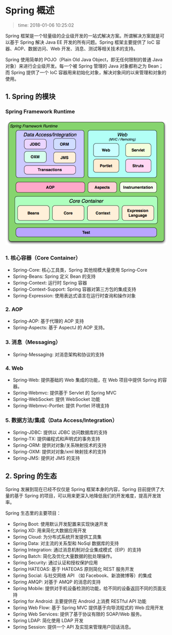 # Spring 概述
>time: 2018-01-06 10:25:02

Spring 框架是一个轻量级的企业级开发的一站式解决方案。所谓解决方案就是可以基于 Spring 解决 Java EE 开发的所有问题。Spring 框架主要提供了 IoC 容器、AOP、数据访问、Web 开发、消息、测试等相关技术的支持。

Spring 使用简单的 POJO（Plain Old Java Object，即无任何限制的普通 Java 对象）来进行企业级开发。每一个被 Spring 管理的 Java 对象都称之为 Bean；而 Spring 提供了一个 IoC 容器用来初始化对象，解决对象间的以来管理和对象的使用。

## 1. Spring 的模块

### Spring Framework Runtime
![](./.images/spring-framework-runtime.png)

### 1. 核心容器（Core Container）
* Spring-Core: 核心工具类，Spring 其他规模大量使用 Spring-Core
* Spring-Beans: Spring 定义 Bean 的支持
* Spring-Context: 运行时 Spring 容器
* Spring-Context-Support: Spring 容器对第三方包的集成支持
* Spring-Expression: 使用表达式语言在运行时查询和操作对象
### 2. AOP
* Spring-AOP: 基于代理的 AOP 支持
* Spring-Aspects: 基于 AspectJ 的 AOP 支持。
### 3. 消息（Messaging）
* Spring-Messaging: 对消息架构和协议的支持
### 4. Web
* Spring-Web: 提供基础的 Web 集成的功能，在 Web 项目中提供 Spring 的容器。
* Spring-Webmvc: 提供基于 Servlet 的 Spring MVC
* Spring-WebSocket: 提供 WebSocket 功能
* Spring-Webmvc-Portlet: 提供 Portlet 环境支持
### 5. 数据方法/集成（Data Access/Integration）
* Spring-JDBC: 提供以 JDBC 访问数据库的支持
* Spring-TX: 提供编程式和声明式的事务支持
* Spring-ORM: 提供对对象/关系映射技术的支持
* Spring-OXM: 提供对对象/xml 映射技术的支持
* Spring-JMS: 提供对 JMS 的支持

## 2. Spring 的生态
Spring 发展到现在已经不仅仅是 Spring 框架本身的内容，Spring 目前提供了大量的基于 Spring 的项目，可以用来更深入地降低我们的开发难度，提高开发效率。

Spring 生态里的主要项目：
* Spring Boot: 使用默认开发配置来实现快速开发
* Spring XD: 用来简化大数据应用开发
* Spring Cloud: 为分布式系统开发提供工具集
* Spring Data: 对主流的关系型和 NoSql 数据库的支持
* Spring Integration: 通过消息机制对企业集成模式（EIP）的支持
* Spring Batch: 简化及优化大量数据的批处理操作。
* Spring Security: 通过认证和授权保护应用
* Spring HATEOAS: 基于 HATEOAS 原则简化 REST 服务开发
* Spring Social: 与社交网络 API （如 Facebook、新浪微博等）的集成
* Spring AMQP: 对基于 AMQP 的消息的支持
* Spring Mobile: 提供对手机设备检测的功能，给不同的设备返回不同的页面支持
* Spring for Android: 主要提供在 Android 上消费 RESTful API 功能
* Spring Web Flow: 基于 Spring MVC 提供基于向导流程式的 Web 应用开发
* Spring Web Services: 提供了基于协议有限的 SOAP/Web 服务。
* Spring LDAP: 简化使用 LDAP 开发
* Spring Session: 提供一个 API 及实现来管理用户回话消息。